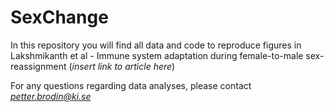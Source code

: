 # SexChange
In this repository you will find all data and code to reproduce figures in Lakshmikanth et al - Immune system adaptation during female-to-male sex-reassignment (*insert link to article here*)


For any questions regarding data analyses, please contact *petter.brodin@ki.se*

